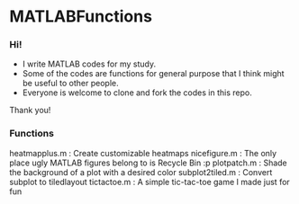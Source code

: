 # MATLABFunctions

### Hi!

- I write MATLAB codes for my study.
- Some of the codes are functions for general purpose that I think might be useful to other people.
- Everyone is welcome to clone and fork the codes in this repo.

Thank you!

### Functions
heatmapplus.m			: Create customizable heatmaps
nicefigure.m			: The only place ugly MATLAB figures belong to is Recycle Bin :p
plotpatch.m			: Shade the background of a plot with a desired color
subplot2tiled.m			: Convert subplot to tiledlayout
tictactoe.m			: A simple tic-tac-toe game I made just for fun
